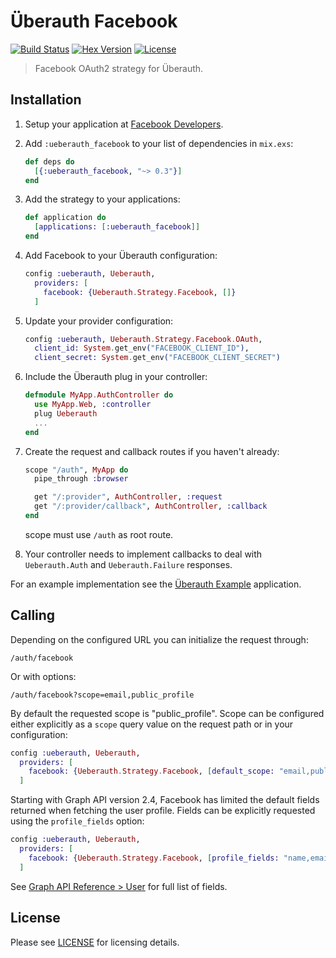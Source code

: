 # Überauth Facebook
[![Build Status][travis-img]][travis] [![Hex Version][hex-img]][hex] [![License][license-img]][license]

[travis-img]: https://travis-ci.org/ueberauth/ueberauth_facebook.png?branch=master
[travis]: https://travis-ci.org/ueberauth/ueberauth_facebook
[hex-img]: https://img.shields.io/hexpm/v/ueberauth_facebook.svg
[hex]: https://hex.pm/packages/ueberauth_facebook
[license-img]: http://img.shields.io/badge/license-MIT-brightgreen.svg
[license]: http://opensource.org/licenses/MIT

> Facebook OAuth2 strategy for Überauth.

## Installation

1. Setup your application at [Facebook Developers](https://developers.facebook.com).

1. Add `:ueberauth_facebook` to your list of dependencies in `mix.exs`:

    ```elixir
    def deps do
      [{:ueberauth_facebook, "~> 0.3"}]
    end
    ```

1. Add the strategy to your applications:

    ```elixir
    def application do
      [applications: [:ueberauth_facebook]]
    end
    ```

1. Add Facebook to your Überauth configuration:

    ```elixir
    config :ueberauth, Ueberauth,
      providers: [
        facebook: {Ueberauth.Strategy.Facebook, []}
      ]
    ```

1.  Update your provider configuration:

    ```elixir
    config :ueberauth, Ueberauth.Strategy.Facebook.OAuth,
      client_id: System.get_env("FACEBOOK_CLIENT_ID"),
      client_secret: System.get_env("FACEBOOK_CLIENT_SECRET")
    ```

1.  Include the Überauth plug in your controller:

    ```elixir
    defmodule MyApp.AuthController do
      use MyApp.Web, :controller
      plug Ueberauth
      ...
    end
    ```

1.  Create the request and callback routes if you haven't already:

    ```elixir
    scope "/auth", MyApp do
      pipe_through :browser

      get "/:provider", AuthController, :request
      get "/:provider/callback", AuthController, :callback
    end
    ```
    scope must use `/auth` as root route.

1. Your controller needs to implement callbacks to deal with `Ueberauth.Auth` and `Ueberauth.Failure` responses.

For an example implementation see the [Überauth Example](https://github.com/ueberauth/ueberauth_example) application.

## Calling

Depending on the configured URL you can initialize the request through:

    /auth/facebook

Or with options:

    /auth/facebook?scope=email,public_profile

By default the requested scope is "public_profile". Scope can be configured either explicitly as a `scope` query value on the request path or in your configuration:

```elixir
config :ueberauth, Ueberauth,
  providers: [
    facebook: {Ueberauth.Strategy.Facebook, [default_scope: "email,public_profile,user_friends"]}
  ]
```

Starting with Graph API version 2.4, Facebook has limited the default fields returned when fetching the user profile.
Fields can be explicitly requested using the `profile_fields` option:

```elixir
config :ueberauth, Ueberauth,
  providers: [
    facebook: {Ueberauth.Strategy.Facebook, [profile_fields: "name,email,first_name,last_name"]}
  ]
```

See [Graph API Reference > User](https://developers.facebook.com/docs/graph-api/reference/user) for full list of fields.


## License

Please see [LICENSE](https://github.com/ueberauth/ueberauth_facebook/blob/master/LICENSE) for licensing details.


